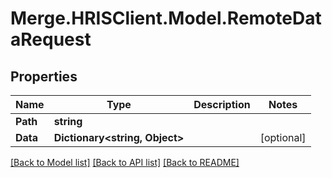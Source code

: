 # Merge.HRISClient.Model.RemoteDataRequest

## Properties

Name | Type | Description | Notes
------------ | ------------- | ------------- | -------------
**Path** | **string** |  | 
**Data** | **Dictionary&lt;string, Object&gt;** |  | [optional] 

[[Back to Model list]](../README.md#documentation-for-models) [[Back to API list]](../README.md#documentation-for-api-endpoints) [[Back to README]](../README.md)

